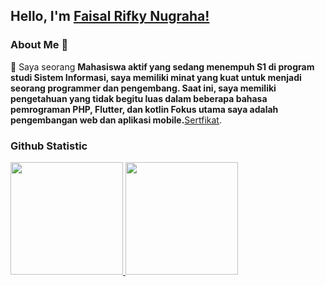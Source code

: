 ## Hello, I'm [Faisal Rifky Nugraha!](https://www.linkedin.com/in/faisal-rifky-922ba6283/) 

### About Me 🚀
🌱 Saya seorang **Mahasiswa aktif yang sedang menempuh S1 di program studi Sistem Informasi, saya memiliki minat yang kuat untuk menjadi seorang programmer dan pengembang. Saat ini, saya memiliki pengetahuan yang tidak begitu luas dalam beberapa bahasa pemrograman PHP, Flutter, dan kotlin Fokus utama saya adalah pengembangan web dan aplikasi mobile.**[Sertfikat](https://drive.google.com/drive/folders/16AZ56M2qw-vH3H9C6djUfP0Yqyp_AQFQ?usp=sharing).<br>

### Github Statistic
<p align="left">
<a href="https://github.com/FaisalRifkyN">
  <img height="180em" src="https://github-readme-stats-eight-theta.vercel.app/api?username=FaisalRifkyN&show_icons=true&theme=algolia&include_all_commits=true&count_private=true"/>
  <img height="180em" src="https://github-readme-stats-eight-theta.vercel.app/api/top-langs/?username=FaisalRifkyN&layout=compact&layout=compact&theme=algolia"/>
</a>
</p>
